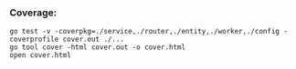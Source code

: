 ### Coverage:

    go test -v -coverpkg=./service,./router,./entity,./worker,./config -coverprofile cover.out ./...  
    go tool cover -html cover.out -o cover.html
    open cover.html
